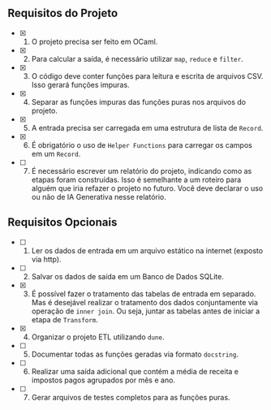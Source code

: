 
## Requisitos do Projeto

- [x] 1. O projeto precisa ser feito em OCaml.
- [x] 2. Para calcular a saída, é necessário utilizar `map`, `reduce` e `filter`.
- [x] 3. O código deve conter funções para leitura e escrita de arquivos CSV. Isso gerará funções impuras.
- [x] 4. Separar as funções impuras das funções puras nos arquivos do projeto.
- [x] 5. A entrada precisa ser carregada em uma estrutura de lista de `Record`.
- [x] 6. É obrigatório o uso de `Helper Functions` para carregar os campos em um `Record`.
- [ ] 7. É necessário escrever um relatório do projeto, indicando como as etapas foram construídas. Isso é semelhante a um roteiro para alguém que iria refazer o projeto no futuro. Você deve declarar o uso ou não de IA Generativa nesse relatório.

## Requisitos Opcionais

- [ ] 1. Ler os dados de entrada em um arquivo estático na internet (exposto via http).
- [ ] 2. Salvar os dados de saída em um Banco de Dados SQLite.
- [x] 3. É possível fazer o tratamento das tabelas de entrada em separado. Mas é desejável realizar o tratamento dos dados conjuntamente via operação de `inner join`. Ou seja, juntar as tabelas antes de iniciar a etapa de `Transform`.
- [x] 4. Organizar o projeto ETL utilizando `dune`.
- [ ] 5. Documentar todas as funções geradas via formato `docstring`.
- [ ] 6. Realizar uma saída adicional que contém a média de receita e impostos pagos agrupados por mês e ano.
- [ ] 7. Gerar arquivos de testes completos para as funções puras.